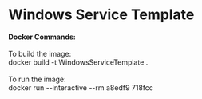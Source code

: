# Windows Service Template


<b>Docker Commands: </b>\
\
To build the image:\
docker build -t WindowsServiceTemplate .\
\
To run the image: \
docker run --interactive --rm a8edf9
718fcc